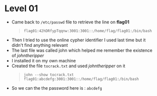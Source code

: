 <!DOCTYPE html>
<html>
<body>
	<h1>Level 01</h1>
	<ul>
		<li>Came back to <code>/etc/passwd</code> file to retrieve the line on <strong>flag01</strong><blockquote>
		<p><code>flag01:42hDRfypTqqnw:3001:3001::/home/flag/flag01:/bin/bash</code></p>
		</blockquote>
		</li>
		<li>Then I tried to use the online cypher identifier I used last time but it didn&#39;t find anything relevant</li>
		<li>The last file was called john which helped me remember the existence of <em>johntheripper</em></li>
		<li>I installed it on my own machine</li>
		<li>Created the file <code>tocrack.txt</code> and used <em>johntheripper</em> on it<blockquote>
		<p><code>john --show tocrack.txt</code>
		<code>flag01:abcdefg:3001:3001::/home/flag/flag01:/bin/bash</code></p>
		</blockquote>
		</li>
		<li>So we can the the password here is : <code>abcdefg</code></li>
	</ul>
<body>
<html>
